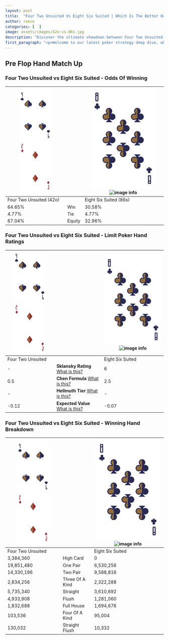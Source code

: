 ```yaml
---
layout: post
title:  "Four Two Unsuited Vs Eight Six Suited | Which Is The Better Hand In Poker? A Complete Guide"
author: reece
categories: [  ]
image: assets/images/42o-vs-86s.jpg
description: "Discover the ultimate showdown between Four Two Unsuited and Eight Six Suited in poker! Uncover the odds, strategies, and scenarios where one hand triumphs over the other. Get ready to up your poker game with this thrilling analysis."
first_paragraph: "<p>Welcome to our latest poker strategy deep dive, where we're pitting two distinct hands against each other in a high-stakes showdown: Four Two Unsuited vs Eight Six Suited.</p><p>In the dynamic world of poker, every decision counts, and knowing which hand holds the upper hand is key to your success at the table.</p><p>In this article, we'll dissect these two hands, explore the scenarios where one dominates the other, and equip you with the knowledge to make strategic choices that can tip the odds in your favor.</p><p>Get ready to unravel the intriguing dynamics of these poker hands and elevate your game to new heights.</p>"
---
```




[comment]: # (sp0)

## Pre Flop Hand Match Up

<div class="table hand-ratings" markdown="1"> 



### Four Two Unsuited vs Eight Six Suited - Odds Of Winning


    
| ![image info](assets/images/hand1/4.png) ![image info](assets/images/hand1/2o.png) |  | ![image info](assets/images/hand2/8.png) ![image info](assets/images/hand2/6s.png) |
| -------- | -------- | -------- |
| Four Two Unsuited (42o) |  | Eight Six Suited (86s) |
| 64.65% | Win | 30.58% |
| 4.77% | Tie | 4.77% |
| 67.04% | Equity | 32.96% |




[comment]: # (sp1)



### Four Two Unsuited vs Eight Six Suited - Limit Poker Hand Ratings


    
| ![image info](assets/images/hand1/4.png) ![image info](assets/images/hand1/2o.png) |  | ![image info](assets/images/hand2/8.png) ![image info](assets/images/hand2/6s.png) |
| -------- | -------- | -------- |
| Four Two Unsuited |  | Eight Six Suited |
| - | **Sklansky Rating** [What is this?](/sklansky-rating-explained) | 6 |
| 0.5 | **Chen Formula** [What is this?](/chen-formula-explained) | 2.5 |
| - | **Hellmuth Tier** [What is this?](/Hellmuth-tier-explained) | - |
| -0.12 | **Expected Value** [What is this?](/expected-value-explained) | -0.07 |




[comment]: # (sp2)



### Four Two Unsuited vs Eight Six Suited - Winning Hand Breakdown


    
| ![image info](assets/images/hand1/4.png) ![image info](assets/images/hand1/2o.png) |  | ![image info](assets/images/hand2/8.png) ![image info](assets/images/hand2/6s.png) |
| -------- | -------- | -------- |
| Four Two Unsuited |  | Eight Six Suited |
| 3,384,360 | High Card | 0 |
| 19,851,480 | One Pair | 6,530,256 |
| 14,330,196 | Two Pair | 9,588,816 |
| 2,834,256 | Three Of A Kind | 2,322,288 |
| 5,735,340 | Straight | 3,610,692 |
| 4,933,908 | Flush | 1,281,060 |
| 1,832,688 | Full House | 1,694,676 |
| 103,536 | Four Of A Kind | 95,004 |
| 130,032 | Straight Flush | 10,332 |




[comment]: # (sp3)



</div>

[comment]: # (sp4)



[comment]: # (sp5)

